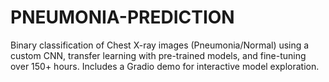 # PNEUMONIA-PREDICTION
Binary classification of Chest X-ray images (Pneumonia/Normal) using a custom CNN, transfer learning with pre-trained models, and fine-tuning over 150+ hours. Includes a Gradio demo for interactive model exploration.
